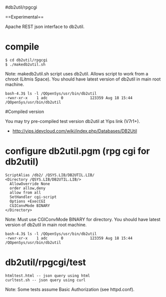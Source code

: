 #db2util/rpgcgi

==Experimental==

Apache REST json interface to db2util. 

# compile

```
$ cd db2util/rpgcgi
$ ./makedb2util.sh
```
Note: makedb2util.sh script uses db2util. 
Allows script to work from a chroot (Litmis Space).
You should have latest version of db2util in main root machine.
```
bash-4.3$ ls -l /QOpenSys/usr/bin/db2util 
-rwxr-xr-x    1 adc      0            123359 Aug 18 15:44 /QOpenSys/usr/bin/db2util
```

#Compiled version

You may try pre-compiled test version db2util at Yips link (V7r1+).

* http://yips.idevcloud.com/wiki/index.php/Databases/DB2Util


# configure db2util.pgm (rpg cgi for db2util)

```
ScriptAlias /db2/ /QSYS.LIB/DB2UTIL.LIB/
<Directory /QSYS.LIB/DB2UTIL.LIB/>
  AllowOverride None
  order allow,deny
  allow from all
  SetHandler cgi-script
  Options +ExecCGI
  CGIConvMode BINARY
</Directory>
```
Note: Must use CGIConvMode BINARY for directory.
You should have latest version of db2util in main root machine.
```
bash-4.3$ ls -l /QOpenSys/usr/bin/db2util 
-rwxr-xr-x    1 adc      0            123359 Aug 18 15:44 /QOpenSys/usr/bin/db2util
```

# db2util/rpgcgi/test
```
htmltest.html -- json query using html
curltest.sh -- json query using curl
```
Note: Some tests assume Basic Authorization (see httpd.conf).

